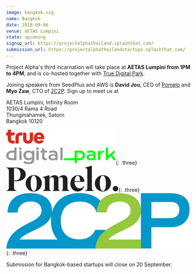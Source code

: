 ```yaml
---
image: bangkok.svg
name: Bangkok
date: 2018-09-06
venue: AETAS Lumpini
state: upcoming
signup_url: https://projectalphathailand.splashthat.com/
submission_url: https://projectalphathailandstartups.splashthat.com/
---
```


Project Alpha's third incarnation will take place at **AETAS Lumpini from 1PM to 4PM**, and is co-hosted together with [True Digital Park](http://www.truedigitalpark.com/).

Joining speakers from SeedPlus and AWS is **David Jou**, CEO of [Pomelo](https://www.pomelofashion.com/) and **Myo Zaw**, CTO of [2C2P](https://www.2c2p.com). Sign up to meet us at

AETAS Lumpini, Infinity Room  
1030/4 Rama 4 Road  
Thungmahamek, Satorn  
Bangkok 10120

[![True Digital Park](/assets/wordmark-truedigitalpark.svg)](http://www.truedigitalpark.com/){: .three}
[![Pomelo](/assets/wordmark-pomelo.svg)](https://www.pomelofashion.com/){: .three}
[![2C2P](/assets/wordmark-2c2p.svg)](https://www.2c2p.com){: .three}

Submission for Bangkok-based startups will close on 20 September.